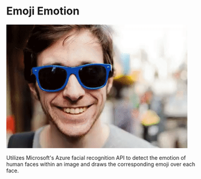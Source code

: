 # Emoji Emotion

![Example](https://raw.githubusercontent.com/frankiescott/Emoji-Emotion/master/example.gif)

Utilizes Microsoft's Azure facial recognition API to detect the emotion of human faces within an image and draws the corresponding emoji over each face.
